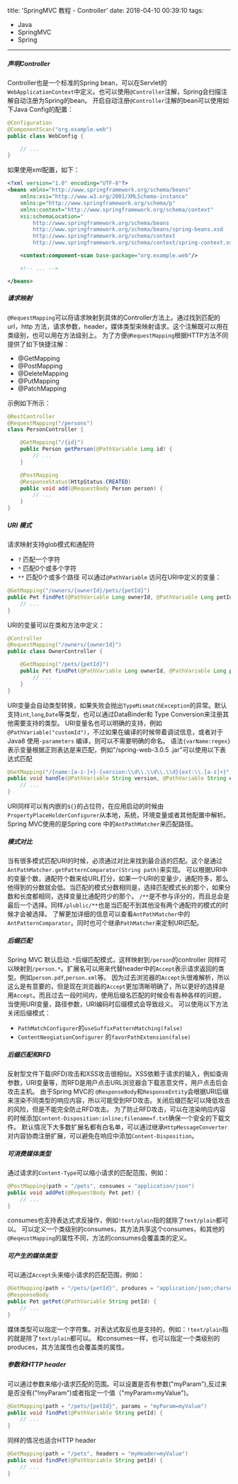 title: 'SpringMVC 教程 - Controller'
date: 2018-04-10 00:39:10
tags:
  - Java
  - SpringMVC
  - Spring
---


##### 声明Controller
Controller也是一个标准的Spring bean，可以在Servlet的`WebApplicationContext`中定义。也可以使用`@Controller`注解，Spring会扫描注解自动注册为Spring的bean。
开启自动注册`@Controller`注解的bean可以使用如下Java Config的配置：
```Java
@Configuration
@ComponentScan("org.example.web")
public class WebConfig {

    // ...
}
```

如果使用xml配置，如下：
```xml
<?xml version="1.0" encoding="UTF-8"?>
<beans xmlns="http://www.springframework.org/schema/beans"
    xmlns:xsi="http://www.w3.org/2001/XMLSchema-instance"
    xmlns:p="http://www.springframework.org/schema/p"
    xmlns:context="http://www.springframework.org/schema/context"
    xsi:schemaLocation="
        http://www.springframework.org/schema/beans
        http://www.springframework.org/schema/beans/spring-beans.xsd
        http://www.springframework.org/schema/context
        http://www.springframework.org/schema/context/spring-context.xsd">

    <context:component-scan base-package="org.example.web"/>

    <!-- ... -->

</beans>
```

##### 请求映射
`@RequestMapping`可以将请求映射到具体的Controller方法上。通过找到匹配的url，http 方法，请求参数，header，媒体类型来映射请求。这个注解既可以用在类级别，也可以用在方法级别上。
为了方便`@RequestMapping`根据HTTP方法不同提供了如下快捷注解：
  - @GetMapping
  - @PostMapping
  - @DeleteMapping
  - @PutMapping
  - @PatchMapping

示例如下所示：
```Java
@RestController
@RequestMapping("/persons")
class PersonController {

    @GetMapping("/{id}")
    public Person getPerson(@PathVariable Long id) {
        // ...
    }

    @PostMapping
    @ResponseStatus(HttpStatus.CREATED)
    public void add(@RequestBody Person person) {
        // ...
    }
}
```

##### URI 模式
请求映射支持glob模式和通配符
  - `?` 匹配一个字符
  - `*` 匹配0个或多个字符
  - `**` 匹配0个或多个路径
可以通过`@PathVariable` 访问在URI中定义的变量：

```Java
@GetMapping("/owners/{ownerId}/pets/{petId}")
public Pet findPet(@PathVariable Long ownerId, @PathVariable Long petId) {
    // ...
}
```

URI的变量可以在类和方法中定义：
```Java
@Controller
@RequestMapping("/owners/{ownerId}")
public class OwnerController {

    @GetMapping("/pets/{petId}")
    public Pet findPet(@PathVariable Long ownerId, @PathVariable Long petId) {
        // ...
    }
}
```

URI变量会自动类型转换，如果失败会抛出`TypeMismatchException`的异常。默认支持`int`,`long`,`Date`等类型，也可以通过DataBinder和 Type Conversion来注册其他需要支持的类型。
URI变量名也可以明确的支持，例如`@PathVariable("customId")`，不过如果在编译的时候带着调试信息，或者对于Java8 使用`-parameters` 编译，则可以不需要明确的命名。
语法`{varName:regex}`表示变量根据正则表达是来匹配，例如"/spring-web-3.0.5 .jar"可以使用以下表达式匹配
```Java
@GetMapping("/{name:[a-z-]+}-{version:\\d\\.\\d\\.\\d}{ext:\\.[a-z]+}")
public void handle(@PathVariable String version, @PathVariable String ext) {
    // ...
}
```

URI同样可以有内嵌的`${}`的占位符，在应用启动的时候由`PropertyPlaceHolderConfigurer`从本地，系统，环境变量或者其他配置中解析。
Spring MVC使用的是Spring core 中的`AntPathMatcher`来匹配路径。
##### 模式对比
当有很多模式匹配URI的时候，必须通过对比来找到最合适的匹配。这个是通过`AntPathMatcher.getPatternComparator(String path)`来实现。
可以根据URI中的变量个数，通配符个数来给URL打分，如果一个URI的变量少，通配符多，那么他得到的分数就会低。当匹配的模式分数相同是，选择匹配模式长的那个，如果分数和长度都相同，选择变量比通配符少的那个。
`/**`是不参与评分的，而且总会是最后一个选择。同样`/plublic/**`也是当匹配不到其他没有两个通配符的模式的时候才会被选择。
了解更加详细的信息可以查看`AntPathMatcher`中的`AntPatternComparator`。同时也可个继承`PathMatcher`来定制URI匹配。
##### 后缀匹配
Spring MVC 默认启动`.*`后缀匹配模式，这样映射到`/person`的controller 同样可以映射到`/person.*`。扩展名可以用来代替header中的`Accept`表示请求返回的类型。例如`person.pdf`,`person.xml`等。
因为过去浏览器的`Accept`头很难解析，所以这么是有意要的，但是现在浏览器的`Accept`更加清晰明确了，所以更好的选择是用`Accept`。而且过去一段时间内，使用后缀名匹配的时候会有各种各样的问题，当使用URI变量，路径参数，URI编码时后缀模式会导致歧义。
可以使用以下方法关闭后缀模式：
  - `PathMatchConfigurer`的`useSuffixPatternMatching(false)`
  - `ContentNeogiationConfigurer` 的`favorPathExtension(false)`
##### 后缀匹配和RFD
反射型文件下载(RFD)攻击和XSS攻击很相似。XSS依赖于请求的输入，例如查询参数，URI变量等，而RFD是用户点击URL浏览器会下载恶意文件，用户点击后会攻击主机。
由于Spring MVC的 `@ResponseBody`和`ResponseEntity`会根据URI后缀来渲染不同类型的响应内容，所以可能受到RFD攻击。关闭后缀匹配可以降低攻击的风险，但是不能完全防止RFD攻击。
为了防止RFD攻击，可以在渲染响应内容的时候添加`Content-Disposition:inline;filename=f.txt`确保一个安全的下载文件。
默认情况下大多数扩展名都有白名单，可以通过继承`HttpMessageConverter`对内容协商注册扩展，可以避免在响应中添加`Content-Disposition`。
##### 可消费媒体类型
通过请求的`Content-Type`可以缩小请求的匹配范围，例如：
```Java
@PostMapping(path = "/pets", consumes = "application/json")
public void addPet(@RequestBody Pet pet) {
    // ...
}
```

consumes也支持表达式求反操作，例如`!text/plain`指的就除了`text/plain`都可以。
可以定义一个类级别的consumes，其方法共享这个consumes，和其他的`@ReqeustMapping`的属性不同，方法的consumes会覆盖类的定义。
##### 可产生的媒体类型
可以通过`Accept`头来缩小请求的匹配范围，例如：
```java
@GetMapping(path = "/pets/{petId}", produces = "application/json;charset=UTF-8")
@ResponseBody
public Pet getPet(@PathVariable String petId) {
    // ...
}
```

媒体类型可以指定一个字符集。对表达式取反也是支持的，例如：`!text/plain`指的就是除了`text/plain`都可以。
和consumes一样，也可以指定一个类级别的produces，其方法属性也会覆盖类的属性。
##### 参数和HTTP header
可以通过参数来缩小请求匹配的范围。可以设置是否有参数("myParam"),反过来是否没有("!myParam")或者指定一个值（"myParam=myValue")。
```Java
@GetMapping(path = "/pets/{petId}", params = "myParam=myValue")
public void findPet(@PathVariable String petId) {
    // ...
}
```

同样的情况也适合HTTP header
```Java
@GetMapping(path = "/pets", headers = "myHeader=myValue")
public void findPet(@PathVariable String petId) {
    // ...
}
```
